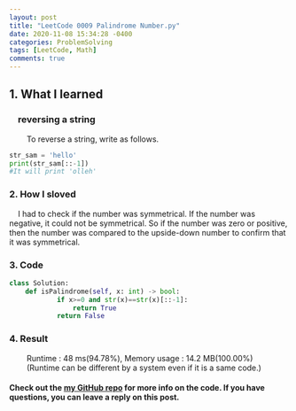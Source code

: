 ```yaml
---
layout: post
title: "LeetCode 0009 Palindrome Number.py"
date: 2020-11-08 15:34:28 -0400
categories: ProblemSolving
tags: [LeetCode, Math]
comments: true
---
```


## 1. What I learned
### &nbsp;&nbsp;&nbsp;&nbsp;reversing a string
&nbsp;&nbsp;&nbsp;&nbsp;&nbsp;&nbsp;&nbsp;&nbsp;To reverse a string, write as follows.
```python
str_sam = 'hello'
print(str_sam[::-1])
#It will print 'olleh'
```

### 2. How I sloved
&nbsp;&nbsp;&nbsp;&nbsp;I had to check if the number was symmetrical. If the number was negative, it could not be symmetrical. So if the number was zero or positive, then the number was compared to the upside-down number to confirm that it was symmetrical.

### 3. Code
```python
class Solution:
    def isPalindrome(self, x: int) -> bool:
            if x>=0 and str(x)==str(x)[::-1]:
                return True
            return False
```

### 4. Result
&nbsp;&nbsp;&nbsp;&nbsp;&nbsp;&nbsp;&nbsp;&nbsp;Runtime : 48 ms(94.78%), Memory usage : 14.2 MB(100.00%)  
&nbsp;&nbsp;&nbsp;&nbsp;&nbsp;&nbsp;&nbsp;&nbsp;(Runtime can be different by a system even if it is a same code.)

#### Check out the [my GitHub repo][hyuk-gh] for more info on the code. If you have questions, you can leave a reply on this post.
[hyuk-gh]:   https://github.com/dlgur1994/StudyAlgorithms
